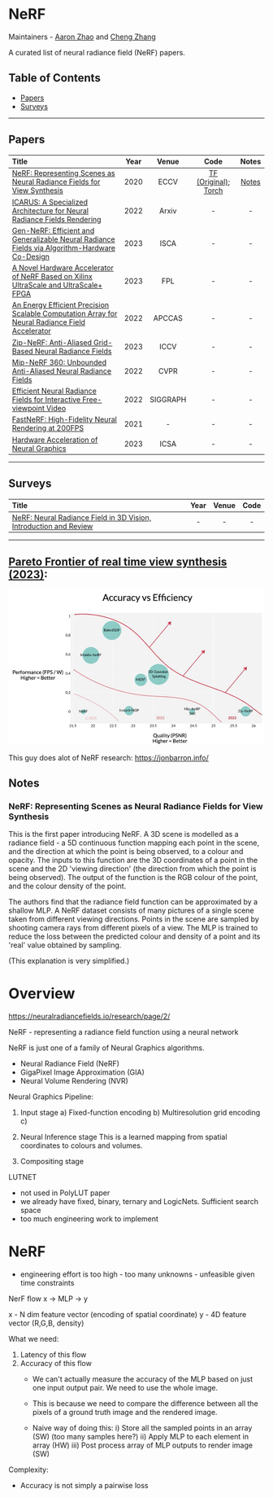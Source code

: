 # NeRF

Maintainers - [Aaron Zhao](https://aaron-zhao123.github.io/) and [Cheng Zhang](https://chengzhang-98.github.io/blog/)

A curated list of neural radiance field (NeRF) papers. 

## Table of Contents

- [Papers](#papers)
- [Surveys](#surveys)

---

## Papers

|  Title  |   Year   |   Venue  |   Code   |   Notes  |
|:--------|:--------:|:--------:|:--------:|:--------:|
| [NeRF: Representing Scenes as Neural Radiance Fields for View Synthesis](https://arxiv.org/abs/2003.08934) | 2020 | ECCV | [TF (Original)](https://github.com/bmild/nerf); [Torch](https://github.com/yenchenlin/nerf-pytorch) | [Notes](#nerf-representing-scenes-as-neural-radiance-fields-for-view-synthesis) |
| [ICARUS: A Specialized Architecture for Neural Radiance Fields Rendering](https://arxiv.org/pdf/2203.01414.pdf) | 2022 | Arxiv | - | - |
| [Gen-NeRF: Efficient and Generalizable Neural Radiance Fields via Algorithm-Hardware Co-Design](https://dl.acm.org/doi/abs/10.1145/3579371.3589109) | 2023 | ISCA | - | - 
| [A Novel Hardware Accelerator of NeRF Based on Xilinx UltraScale and UltraScale+ FPGA](https://ieeexplore.ieee.org/abstract/document/10296239) | 2023 | FPL | - | - 
| [An Energy Efficient Precision Scalable Computation Array for Neural Radiance Field Accelerator](https://ieeexplore.ieee.org/abstract/document/10090268) | 2022 | APCCAS | - | -
| [Zip-NeRF: Anti-Aliased Grid-Based Neural Radiance Fields](https://jonbarron.info/zipnerf/) | 2023 | ICCV | - | -
| [Mip-NeRF 360: Unbounded Anti-Aliased Neural Radiance Fields](https://jonbarron.info/mipnerf360/) | 2022 | CVPR | - | -
| [Efficient Neural Radiance Fields for Interactive Free-viewpoint Video](https://zju3dv.github.io/enerf/) | 2022 | SIGGRAPH | - | -
| [FastNeRF: High-Fidelity Neural Rendering at 200FPS](https://microsoft.github.io/FastNeRF/) | 2021 | - | - | -
| [Hardware Acceleration of Neural Graphics](https://arxiv.org/pdf/2303.05735.pdf) | 2023 | ICSA | - | -

---
## Surveys

|  Title  |   Year   |   Venue  |   Code   |
|:--------|:--------:|:--------:|:--------:|
| [NeRF: Neural Radiance Field in 3D Vision, Introduction and Review](https://arxiv.org/pdf/2210.00379.pdf) | - | - | - |

---

## [Pareto Frontier of real time view synthesis (2023)](https://twitter.com/jon_barron/status/1707068958502003074): 
![image](imgs/nerf_pareto.jpg)


This guy does alot of NeRF research:
https://jonbarron.info/

## Notes

### NeRF: Representing Scenes as Neural Radiance Fields for View Synthesis

This is the first paper introducing NeRF. A 3D scene is modelled as a radiance field - a 5D continuous function mapping each point in the scene, and the direction at which the point is being observed, to a colour and opacity. The inputs to this function are the 3D coordinates of a point in the scene and the 2D 'viewing direction' (the direction from which the point is being observed). The output of the function is the RGB colour of the point, and the colour density of the point.

The authors find that the radiance field function can be approximated by a shallow MLP. A NeRF dataset consists of many pictures of a single scene taken from different viewing directions. Points in the scene are sampled by shooting camera rays from different pixels of a view. The MLP is trained to reduce the loss between the predicted colour and density of a point and its 'real' value obtained by sampling. 

(This explanation is very simplified.)

# Overview

https://neuralradiancefields.io/research/page/2/

NeRF - representing a radiance field function using a neural network

NeRF is just one of a family of Neural Graphics algorithms. 

- Neural Radiance Field (NeRF)
- GigaPixel Image Approximation (GIA)
- Neural Volume Rendering (NVR)

Neural Graphics Pipeline:

1) Input stage
    a) Fixed-function encoding
    b) Multiresolution grid encoding
    c) 
2) Neural Inference stage
    This is a learned mapping from spatial coordinates to colours and volumes. 
    
3) Compositing stage


LUTNET
- not used in PolyLUT paper
- we already have fixed, binary, ternary and LogicNets. Sufficient search space
- too much engineering work to implement

# NeRF
- engineering effort is too high - too many unknowns - unfeasible given time constraints

NerF flow
x -> MLP -> y 

x - N dim feature vector (encoding of spatial coordinate)
y - 4D feature vector (R,G,B, density)

What we need:
1) Latency of this flow
2) Accuracy of this flow
    - We can't actually measure the accuracy of the MLP based on just one input output pair. We need to use the whole image.
    - This is because we need to compare the difference between all the pixels of a ground truth image and the rendered image.
    
    - Naive way of doing this:
        i) Store all the sampled points in an array (SW) (too many samples here?)
        ii) Apply MLP to each element in array (HW)
        iii) Post process array of MLP outputs to render image (SW)


Complexity: 
- Accuracy is not simply a pairwise loss